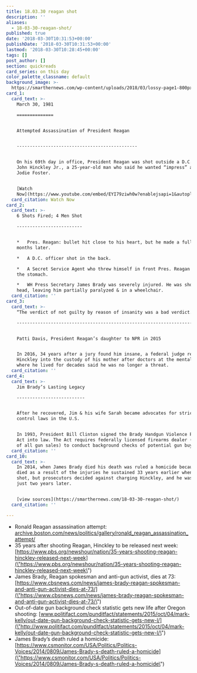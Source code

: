 ```yaml
---
title: 18.03.30 reagan shot
description: ''
aliases:
  - 18-03-30-reagan-shot/
published: true
date: '2018-03-30T10:31:53+00:00'
publishDate: '2018-03-30T10:31:53+00:00'
lastmod: '2018-03-30T10:28:45+00:00'
tags: []
post_author: []
section: quickreads
card_series: on this day
color_palette_classname: default
background_image: >-
  https://smarthernews.com/wp-content/uploads/2018/03/lossy-page1-800px-Photograph_of_President_Reagan_waving_to_crowds_immediately_before_being_shot_in_an_assassination_attempt_Washington..._-_NARA_-_198513.tif.jpg
card_1:
  card_text: >-
    March 30, 1981

    ==============


    Attempted Assassination of President Reagan  


    ----------------------------------------------


    On his 69th day in office, President Reagan was shot outside a D.C. hotel by
    John Hinckley Jr., a 25-year-old man who said he wanted “impress” actress
    Jodie Foster.


    [Watch
    Now](https://www.youtube.com/embed/EYI79ziwh0w?enablejsapi=1&autoplay=1&rel=0)
  card_citation: Watch Now
card_2:
  card_text: >-
    6 Shots Fired; 4 Men Shot

    -------------------------


    *   Pres. Reagan: bullet hit close to his heart, but he made a full recovery
    months later.

    *   A D.C. officer shot in the back.

    *   A Secret Service Agent who threw himself in front Pres. Reagan shot in
    the stomach.

    *   WH Press Secretary James Brady was severely injured. He was shot in the
    head, leaving him partially paralyzed & in a wheelchair.
  card_citation: ''
card_3:
  card_text: >-
    “The verdict of not guilty by reason of insanity was a bad verdict.”

    --------------------------------------------------------------------


    Patti Davis, President Reagan’s daughter to NPR in 2015


    In 2016, 34 years after a jury found him insane, a federal judge released
    Hinckley into the custody of his mother after doctors at the mental hospital
    where he lived for decades said he was no longer a threat.
  card_citation: ''
card_4:
  card_text: >-
    Jim Brady’s Lasting Legacy

    --------------------------


    After he recovered, Jim & his wife Sarah became advocates for stricter gun
    control laws in the U.S.


    In 1993, President Bill Clinton signed the Brady Handgun Violence Protection
    Act into law. The Act requires federally licensed firearms dealer (about 60%
    of all gun sales) to conduct background checks of potential gun buyers.
  card_citation: ''
card_10:
  card_text: >-
    In 2014, when James Brady died his death was ruled a homicide because he
    died as a result of the injuries he sustained 33 years earlier when he was
    shot, but prosecutors decided against charging Hinckley, and he was released
    just two years later.


    [view sources](https://smarthernews.com/18-03-30-reagan-shot/)
  card_citation: ''

---
```

*   Ronald Reagan assassination attempt: [archive.boston.com/news/politics/gallery/ronald\_reagan\_assassination\_attempt/](\"http://archive.boston.com/news/politics/gallery/ronald_reagan_assassination_attempt/\")
*   35 years after shooting Reagan, Hinckley to be released next week: [https://www.pbs.org/newshour/nation/35-years-shooting-reagan-hinckley-released-next-week](\"https://www.pbs.org/newshour/nation/35-years-shooting-reagan-hinckley-released-next-week\")
*   James Brady, Reagan spokesman and anti-gun activist, dies at 73: [https://www.cbsnews.com/news/james-brady-reagan-spokesman-and-anti-gun-activist-dies-at-73/](\"https://www.cbsnews.com/news/james-brady-reagan-spokesman-and-anti-gun-activist-dies-at-73/\")
*   Out-of-date gun background check statistic gets new life after Oregon shooting: [www.politifact.com/punditfact/statements/2015/oct/04/mark-kelly/out-date-gun-background-check-statistic-gets-new-l/](\"http://www.politifact.com/punditfact/statements/2015/oct/04/mark-kelly/out-date-gun-background-check-statistic-gets-new-l/\")
*   James Brady’s death ruled a homicide: [https://www.csmonitor.com/USA/Politics/Politics-Voices/2014/0809/James-Brady-s-death-ruled-a-homicide](\"https://www.csmonitor.com/USA/Politics/Politics-Voices/2014/0809/James-Brady-s-death-ruled-a-homicide\")